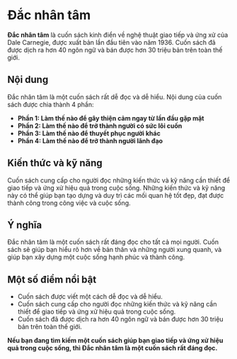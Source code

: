 # Đắc nhân tâm

**Đắc nhân tâm** là cuốn sách kinh điển về nghệ thuật giao tiếp và ứng xử của Dale Carnegie, được xuất bản lần đầu tiên vào năm 1936. Cuốn sách đã được dịch ra hơn 40 ngôn ngữ và bán được hơn 30 triệu bản trên toàn thế giới.

## **Nội dung**

Đắc nhân tâm là một cuốn sách rất dễ đọc và dễ hiểu. Nội dung của cuốn sách được chia thành 4 phần:

* **Phần 1: Làm thế nào để gây thiện cảm ngay từ lần đầu gặp mặt**
* **Phần 2: Làm thế nào để trở thành người có sức lôi cuốn**
* **Phần 3: Làm thế nào để thuyết phục người khác**
* **Phần 4: Làm thế nào để trở thành người lãnh đạo**

## **Kiến thức và kỹ năng**

Cuốn sách cung cấp cho người đọc những kiến thức và kỹ năng cần thiết để giao tiếp và ứng xử hiệu quả trong cuộc sống. Những kiến thức và kỹ năng này có thể giúp bạn tạo dựng và duy trì các mối quan hệ tốt đẹp, đạt được thành công trong công việc và cuộc sống.

## **Ý nghĩa**

Đắc nhân tâm là một cuốn sách rất đáng đọc cho tất cả mọi người. Cuốn sách sẽ giúp bạn hiểu rõ hơn về bản thân và những người xung quanh, và giúp bạn xây dựng một cuộc sống hạnh phúc và thành công.

## **Một số điểm nổi bật**

* Cuốn sách được viết một cách dễ đọc và dễ hiểu.
* Cuốn sách cung cấp cho người đọc những kiến thức và kỹ năng cần thiết để giao tiếp và ứng xử hiệu quả trong cuộc sống.
* Cuốn sách đã được dịch ra hơn 40 ngôn ngữ và bán được hơn 30 triệu bản trên toàn thế giới.

**Nếu bạn đang tìm kiếm một cuốn sách giúp bạn giao tiếp và ứng xử hiệu quả trong cuộc sống, thì Đắc nhân tâm là một cuốn sách rất đáng đọc.**
